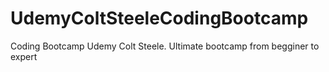 # UdemyColtSteeleCodingBootcamp
Coding Bootcamp Udemy Colt Steele. Ultimate bootcamp from begginer to expert
